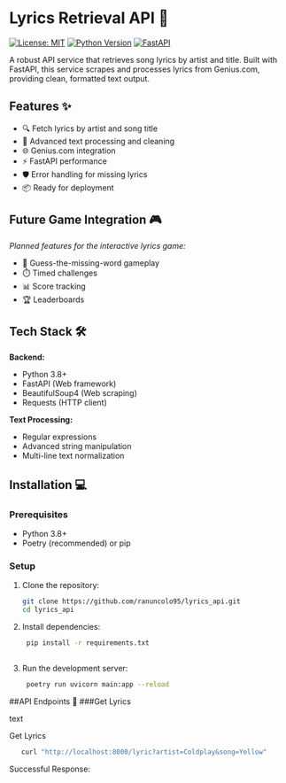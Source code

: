 # Lyrics Retrieval API 🎵

[![License: MIT](https://img.shields.io/badge/License-MIT-yellow.svg)](https://opensource.org/licenses/MIT)
[![Python Version](https://img.shields.io/badge/python-3.8%2B-blue)](https://www.python.org/)
[![FastAPI](https://img.shields.io/badge/FastAPI-005571?logo=fastapi)](https://fastapi.tiangolo.com/)

A robust API service that retrieves song lyrics by artist and title. Built with FastAPI, this service scrapes and processes lyrics from Genius.com, providing clean, formatted text output.

## Features ✨

- 🔍 Fetch lyrics by artist and song title
- 🧹 Advanced text processing and cleaning
- 🌐 Genius.com integration
- ⚡ FastAPI performance
- 🛡️ Error handling for missing lyrics
- 📦 Ready for deployment

## Future Game Integration 🎮
*Planned features for the interactive lyrics game:*
- 🎵 Guess-the-missing-word gameplay
- ⏱️ Timed challenges
- 📊 Score tracking
- 🏆 Leaderboards

## Tech Stack 🛠️

**Backend:**
- Python 3.8+
- FastAPI (Web framework)
- BeautifulSoup4 (Web scraping)
- Requests (HTTP client)

**Text Processing:**
- Regular expressions
- Advanced string manipulation
- Multi-line text normalization

## Installation 💻

### Prerequisites
- Python 3.8+
- Poetry (recommended) or pip

### Setup

1. Clone the repository:
   ```bash
   git clone https://github.com/ranuncolo95/lyrics_api.git
   cd lyrics_api

2. Install dependencies:

   ```bash
    pip install -r requirements.txt
  
3. Run the development server:

   ```bash
    poetry run uvicorn main:app --reload
##API Endpoints 📡
###Get Lyrics

text

Get Lyrics
   ```bash
      curl "http://localhost:8000/lyric?artist=Coldplay&song=Yellow"
```

Successful Response:





